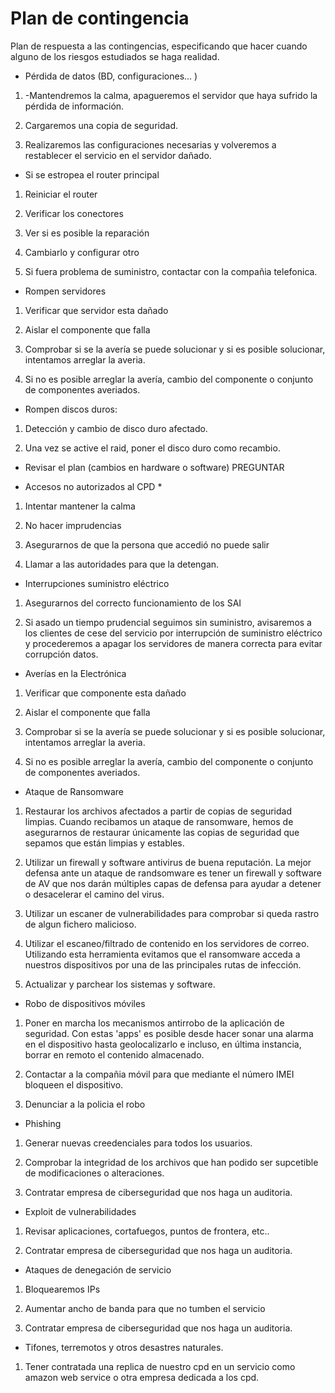 # Plan de contingencia

Plan de respuesta a las contingencias, especificando que hacer cuando alguno de los riesgos estudiados se haga realidad.

- Pérdida de datos (BD, configuraciones... )

1. -Mantendremos la calma, apagueremos el servidor que haya sufrido la pérdida de información.

2. Cargaremos una copia de seguridad.

3. Realizaremos las configuraciones necesarias  y volveremos a restablecer el servicio en el servidor dañado.

- Si se estropea el router principal

1. Reiniciar el router

2. Verificar los conectores

3. Ver si es posible la reparación

4. Cambiarlo y configurar otro

5. Si fuera problema de suministro, contactar con la compañia telefonica.

- Rompen servidores

1. Verificar que servidor esta dañado

2. Aislar el componente que falla

3. Comprobar si se la avería se puede solucionar y  si es posible solucionar, intentamos arreglar la averia.

5. Si no es posible arreglar la avería, cambio del componente o conjunto de componentes averiados.


- Rompen discos duros:
1. Detección y cambio de disco duro afectado.

2. Una vez se active el raid, poner el disco duro como recambio.


- Revisar el plan (cambios en hardware o software)
PREGUNTAR

- Accesos no autorizados al CPD *
1. Intentar mantener la calma

2. No hacer imprudencias

3. Asegurarnos de que la persona que accedió no puede salir

4. Llamar a las autoridades para que la detengan.

- Interrupciones suministro eléctrico
1. Asegurarnos del correcto funcionamiento de los SAI 

2. Si asado un tiempo prudencial seguimos sin suministro, avisaremos a los clientes de cese del servicio por interrupción de suministro eléctrico y procederemos a apagar los servidores de manera correcta para evitar corrupción datos.

- Averías en la Electrónica 
1. Verificar que componente esta dañado

2. Aislar el componente que falla

3. Comprobar si se la avería se puede solucionar y  si es posible solucionar, intentamos arreglar la averia.

5. Si no es posible arreglar la avería, cambio del componente o conjunto de componentes averiados.


- Ataque de Ransomware
1. Restaurar los archivos afectados a partir de copias de seguridad limpias. Cuando recibamos un ataque de ransomware, hemos de asegurarnos de restaurar únicamente las copias de seguridad que sepamos que están limpias y estables. 

2. Utilizar un firewall y software antivirus de buena reputación. La mejor defensa ante un ataque de randsomware es tener un firewall y software de AV que nos darán múltiples capas de defensa para ayudar a detener o desacelerar el camino del virus.

3. Utilizar un escaner de vulnerabilidades para comprobar si queda rastro de algun fichero malicioso.

4. Utilizar el escaneo/filtrado de contenido en los servidores de correo. Utilizando esta herramienta evitamos que el ransomware acceda a nuestros dispositivos por una de las principales rutas de infección.

5. Actualizar y parchear los sistemas y software. 

- Robo de dispositivos móviles

1. Poner en marcha los mecanismos antirrobo de la aplicación de seguridad. Con estas 'apps' es posible desde hacer sonar una alarma en el dispositivo hasta geolocalizarlo e incluso, en última instancia, borrar en remoto el contenido almacenado.

2. Contactar a la compañia móvil para que mediante el número IMEI bloqueen el dispositivo.

3. Denunciar a la policia el robo


- Phishing
1. Generar nuevas creedenciales para todos los usuarios.

2. Comprobar la integridad de los archivos que han podido ser supcetible de modificaciones o alteraciones.

3. Contratar empresa de ciberseguridad que nos haga un auditoria.


- Exploit de vulnerabilidades
1. Revisar aplicaciones, cortafuegos, puntos de frontera, etc..

2. Contratar empresa de ciberseguridad que nos haga un auditoria.

- Ataques de denegación de servicio
1. Bloquearemos IPs

2. Aumentar ancho de banda para que no tumben el servicio

3. Contratar empresa de ciberseguridad que nos haga un auditoria.

- Tifones, terremotos y otros desastres naturales.

1. Tener contratada una replica de nuestro cpd en un servicio como amazon web service o otra empresa dedicada a los cpd.

 
